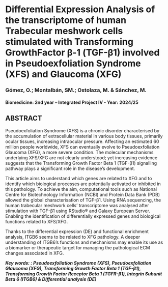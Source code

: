 
# Differential Expression Analysis of the transcriptome of human Trabecular meshwork cells stimulated with Transforming GrowthFactor β-1 (TGF-β1) involved in Pseudoexfoliation Syndrome (XFS) and Glaucoma (XFG)
### Gómez, O.; Montalbán, SM.; Ostolaza, M. & Sánchez, M.
#### Biomedicine: 2nd year – Integrated Project IV - Year: 2024/25

## ABSTRACT

<p align="justify">
  
Pseudoexfoliation Syndrome (XFS) is a chronic disorder characterised by the accumulation of extracellular material in various body tissues, primarily ocular tissues, increasing intraocular pressure. Affecting an estimated 60 million people worldwide, XFS can eventually evolve to Pseudoexfoliation Glaucoma (XFG), a more severe condition. The molecular mechanisms underlying XFS/XFG are not clearly understood; yet increasing evidence suggests that the Transforming Growth Factor Beta 1 (TGF-β1) signalling pathway plays a significant role in the disease’s development.

This article aims to understand which genes are related to XFG and to identify which biological processes are potentially activated or inhibited in this pathology. To achieve the aim, computational tools such as National Centre for Biotechnology Information (NCBI) and Protein Data Bank (PDB) allowed the global characterisation of TGF-β1. Using RNA sequencing, the human trabecular meshwork cells’ transcriptome was analysed after stimulation with TGF-β1 using RStudio® and Galaxy European Server. Enabling the identification of differentially expressed genes and biological functions related to XFS/XFG. 

Thanks to the differential expression (DE) and functional enrichment analysis, ITGB6 seems to be related to XFG pathology. A deeper understanding of ITGB6’s functions and mechanisms may enable its use as a biomarker or therapeutic target for managing the pathological ECM changes associated in XFG.

***Key words: : Pseudoexfoliation Syndrome (XFS), Pseudoexfoliation Glaucoma (XFG), Transforming Growth Factor Beta 1 (TGF-β1), Transforming Growth Factor Receptor Beta 1 (TGFR-β1), Integrin Subunit Beta 6 (ITGB6) & Differential analysis (DE)***

</p>
